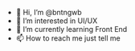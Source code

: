 - 👋 Hi, I’m @bntngwb
- 👀 I’m interested in UI/UX
- 🌱 I’m currently learning Front End
- 📫 How to reach me just tell me 

<!---
bntngwb/bntngwb is a ✨ special ✨ repository because its `README.md` (this file) appears on your GitHub profile.
You can click the Preview link to take a look at your changes.
--->

